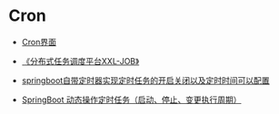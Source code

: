 # Cron

- [Cron界面](https://crontab.guru/)

- [《分布式任务调度平台XXL-JOB》](https://www.xuxueli.com/xxl-job/#/)
- [springboot自带定时器实现定时任务的开启关闭以及定时时间可以配置](https://blog.csdn.net/weixin_37591536/article/details/82150933)
- [SpringBoot 动态操作定时任务（启动、停止、变更执行周期）](https://www.jianshu.com/p/0eceb245f6c7)



